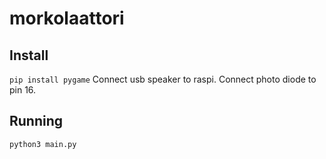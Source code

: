 # morkolaattori

## Install
`pip install pygame`
Connect usb speaker to raspi. Connect photo diode to pin 16.

## Running
`python3 main.py`

